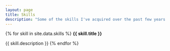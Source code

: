 ```yaml
---
layout: page
title: Skills
description: "Some of the skills I've acquired over the past few years."
---
```


{% for skill in site.data.skills %}
**{{ skill.title }}**

{{ skill.description }}
{% endfor %}
